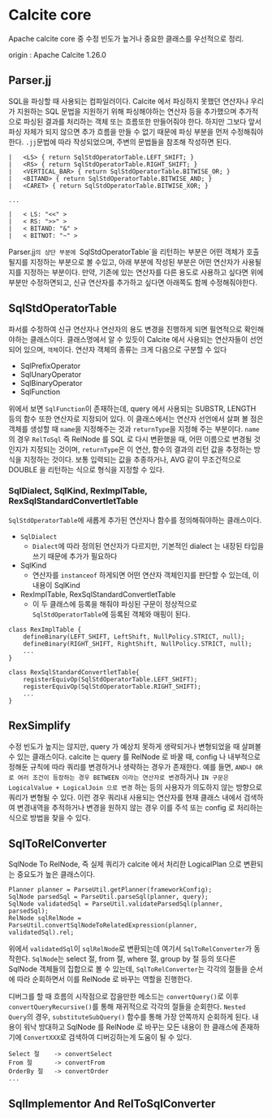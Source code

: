 # Calcite core

Apache calcite core 중 수정 빈도가 높거나 중요한 클래스를 우선적으로 정리.

origin : Apache Calcite 1.26.0

## Parser.jj

SQL을 파싱할 때 사용되는 컴파일러이다. Calcite 에서 파싱하지 못했던 연산자나 우리가 지원하는 SQL 문법을 지원하기 위해
파싱해야하는 연산자 등을 추가했으며 추가적으로 파싱된 결과를 처리하는 객체 또는 흐름또한 만들어줘야 한다.
하지만 그보다 앞서 파싱 자체가 되지 않으면 추가 흐름을 만들 수 없기 때문에 파싱 부분을 먼저 수정해줘야한다.
`.jj`문법에 따라 작성되었으며, 주변의 문법들을 참조해 작성하면 된다.

```text
|   <LS> { return SqlStdOperatorTable.LEFT_SHIFT; }
|   <RS> { return SqlStdOperatorTable.RIGHT_SHIFT; }
|   <VERTICAL_BAR> { return SqlStdOperatorTable.BITWISE_OR; }
|   <BITAND> { return SqlStdOperatorTable.BITWISE_AND; }
|   <CARET> { return SqlStdOperatorTable.BITWISE_XOR; }

...

|   < LS: "<<" >
|   < RS: ">>" >
|   < BITAND: "&" >
|   < BITNOT: "~" >
```
Parser.jj`의 상단 부분에 `SqlStdOperatorTable`을 리턴하는 부분은 어떤 객체가 호출될지를 지정하는 부분으로 볼 수있고,
아래 부분에 작성된 부분은 어떤 연산자가 사용될지를 지정하는 부분이다.
만약, 기존에 있는 연산자를 다른 용도로 사용하고 싶다면 위에 부분만 수정하면되고, 신규 연산자를 추가하고 싶다면 아래쪽도
함께 수정해줘야한다.

## SqlStdOperatorTable

파서를 수정하여 신규 연산자나 연산자의 용도 변경을 진행하게 되면 필연적으로 확인해야하는 클래스이다.
클래스명에서 알 수 있듯이 Calcite 에서 사용되는 연산자들이 선언되어 있으며, `객체`이다.
연산자 객체의 종류는 크게 다음으로 구분할 수 있다

- SqlPrefixOperator
- SqlUnaryOperator
- SqlBinaryOperator
- SqlFunction

위에서 보면 `SqlFunction`이 존재하는데, query 에서 사용되는 SUBSTR, LENGTH 등의 함수 또한 연산자로 지정되어 있다.
이 클래스에서는 연산자 선언에서 살펴 볼 점은 객체를 생성할 때 `name`을 지정해주는 것과 `returnType`을 지정해 주는 부분이다.
`name`의 경우 `RelToSql` 즉 RelNode 를 SQL 로 다시 변환했을 때, 어떤 이름으로 변경될 것인지가 지정되는 것이며,
`returnType`은 이 연산, 함수의 결과의 리턴 값을 추정하는 방식을 지정하는 것이다. 보통 입력되는 값을 추종하거나,
AVG 같이 무조건적으로 DOUBLE 을 리턴하는 식으로 형식을 지정할 수 있다.

### SqlDialect, SqlKind, RexImplTable, RexSqlStandardConvertletTable

`SqlStdOperatorTable`에 새롭게 추가된 연산자나 함수를 정의해줘야하는 클래스이다.
- `SqlDialect`
  - `Dialect`에 따라 정의된 연산자가 다르지만, 기본적인 dialect 는 내장된 타입을 쓰기 때문에 추가가 필요하다
- SqlKind
  - 연산자를 `instanceof` 하게되면 어떤 연산자 객체인지를 판단할 수 있는데, 이 내용이 SqlKind
- RexImplTable, RexSqlStandardConvertletTable
  - 이 두 클래스에 등록을 해줘야 파싱된 구문이 정상적으로 `SqlStdOperatorTable`에 등록된 객체와 매핑이 된다.

```text
class RexImplTable {
    defineBinary(LEFT_SHIFT, LeftShift, NullPolicy.STRICT, null);
    defineBinary(RIGHT_SHIFT, RightShift, NullPolicy.STRICT, null);
    ...
}

class RexSqlStandardConvertletTable{
    registerEquivOp(SqlStdOperatorTable.LEFT_SHIFT);
    registerEquivOp(SqlStdOperatorTable.RIGHT_SHIFT);
    ...
}
```

## RexSimplify

수정 빈도가 높지는 않지만, query 가 예상치 못하게 생략되거나 변형되었을 때 살펴볼 수 있는 클래스이다.
calcite 는 query 를 RelNode 로 바꿀 때, config 나 내부적으로 정해둔 규칙에 따라 쿼리를 변경하거나 생략하는 경우가 존재한다.
예를 들면, `AND나 OR로 여러 조건이 등장하는 경우 BETWEEN 이라는 연산자로 변경`하거나 `IN 구문은 LogicalValue + LogicalJoin 으로 변경`
하는 등의 사용자가 의도하지 않는 방향으로 쿼리가 변형될 수 있다. 이런 경우 쿼리내 사용되는 연산자를 현재 클래스 내에서 검색하여 변경내역을 추적하거나
변경을 원하지 않는 경우 이를 주석 또는 config 로 처리하는 식으로 방법을 찾을 수 있다.

## SqlToRelConverter

SqlNode To RelNode, 즉 실제 쿼리가 calcite 에서 처리한 LogicalPlan 으로 변환되는 중요도가 높은 클래스이다.
```text
Planner planner = ParseUtil.getPlanner(frameworkConfig);
SqlNode parsedSql = ParseUtil.parseSql(planner, query);
SqlNode validatedSql = ParseUtil.validateParsedSql(planner, parsedSql);
RelNode sqlRelNode = ParseUtil.convertSqlNodeToRelatedExpression(planner, validatedSql).rel;
```
위에서 `validatedSql`이 `sqlRelNode`로 변환되는데 여기서 `SqlToRelConverter`가 동작한다.
`SqlNode`는 select 절, from 절, where 절, group by 절 등의 또다른 SqlNode 객체들의 집합으로 볼 수 있는데,
`SqlToRelConverter`는 각각의 절들을 순서에 따라 순회하면서 이를 RelNode 로 바꾸는 역할을 진행한다.  

디버그를 할 때 흐름의 시작점으로 잡을만한 메소드는 `convertQuery()`로 이후  `convertQueryRecursive()`를 통해
재귀적으로 각각의 절들을 순회한다. `Nested Query`의 경우, `substituteSubQuery()` 함수를 통해 가장 안쪽까지 순회하게 된다.
내용이 워낙 방대하고 SqlNode 를 RelNode 로 바꾸는 모든 내용이 한 클래스에 존재하기에 `ConvertXXX`로 검색하여 디버깅하는게 도움이 될 수 있다.

```text
Select 절    -> convertSelect
From 절      -> convertFrom
OrderBy 절   -> convertOrder
...
```

## SqlImplementor And RelToSqlConverter


